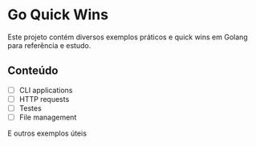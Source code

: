 # Go Quick Wins

Este projeto contém diversos exemplos práticos e quick wins em Golang para referência e estudo.

## Conteúdo

- [ ] CLI applications
- [ ] HTTP requests
- [ ] Testes
- [ ] File management

E outros exemplos úteis

